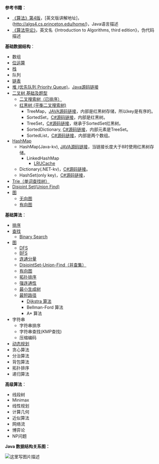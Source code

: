 **参考书籍**：

 - [《算法》第4版](https://item.jd.com/11098789.html)，[英文版讲解地址]，(http://algs4.cs.princeton.edu/home/)，Java语言描述
 - [《算法导论》](https://item.jd.com/11144230.html)，英文名《Introduction to Algorithms, third edition》，伪代码描述

**基础数据结构**：

 - 数组
 - [位运算](http://blog.csdn.net/cuit/article/details/78665808)
 - [栈](http://blog.csdn.net/cuit/article/details/78389400)
 - 队列
 - [链表](http://blog.csdn.net/cuit/article/details/78374569)
 - [堆 (优先队列 Priority Queue)](http://blog.csdn.net/cuit/article/details/78410039)，[Java源码链接](http://grepcode.com/file/repository.grepcode.com/java/root/jdk/openjdk/8u40-b25/java/util/PriorityQueue.java#PriorityQueue)
 - [二叉树 基础及题型](http://blog.csdn.net/cuit/article/details/78639583)
	 - [二叉搜索树（已排序）](http://blog.csdn.net/cuit/article/details/78430508)
   	 - [红黑树 (平衡二叉搜索树)](http://blog.csdn.net/cuit/article/details/78430639) 
	   	 - TreeMap，[JAVA源码链接](http://grepcode.com/file/repository.grepcode.com/java/root/jdk/openjdk/8u40-b25/java/util/TreeMap.java#TreeMap)，内部是红黑树存储，所以key是有序的。
	   	 - SortedSet，[C#源码链接](https://github.com/dotnet/corefx/blob/master/src/System.Collections/src/System/Collections/Generic/SortedSet.cs)，内部是红黑树。
	   	 - TreeSet，[C#源码链接](http://referencesource.microsoft.com/#System/compmod/system/collections/generic/sorteddictionary.cs,07052c0941912f81)，继承于SortedSet红黑树。
	   	 - SortedDictionary, [C#源码链接](https://github.com/dotnet/corefx/blob/master/src/System.Collections/src/System/Collections/Generic/SortedDictionary.cs)，内部元素是TreeSet。
	   	 - SortedList，[C#源码链接](https://github.com/dotnet/corefx/blob/master/src/System.Collections/src/System/Collections/Generic/SortedList.cs)，内部是两个数组。
 - [HashMap](http://blog.csdn.net/cuit/article/details/78446565)
	 - HashMap(Java-kv), [JAVA源码链接](http://grepcode.com/file/repository.grepcode.com/java/root/jdk/openjdk/8u40-b25/java/util/HashMap.java#HashMap)，当链接长度大于8时使用红黑树存储。
		 - LinkedHashMap
			 - [LRUCache](http://blog.csdn.net/cuit/article/details/78447285)
	 - Dictionary(.NET-kv)，[C#源码链接](http://referencesource.microsoft.com/#mscorlib/system/collections/generic/dictionary.cs,d3599058f8d79be0)。
	 - HashSet(only key)，[C#源码链接](http://referencesource.microsoft.com/#System.Core/System/Collections/Generic/HashSet.cs,2d265edc718b158b)，
 - [Trie（单词查找树）](http://blog.csdn.net/cuit/article/details/78495561)
 - [Disjoint Set(Union Find)](http://blog.csdn.net/cuit/article/details/78633729)
 - [图](http://blog.csdn.net/cuit/article/details/78449007)
	 - [无向图](http://blog.csdn.net/cuit/article/details/78449464)
	 - [有向图](http://blog.csdn.net/cuit/article/details/78474746)

**基础算法**：

 - [排序](http://blog.csdn.net/cuit/article/details/78399258)
 - [查找](http://blog.csdn.net/cuit/article/details/78420808) 
	 - [Binary Search](http://blog.csdn.net/cuit/article/details/78420881)
 - [图](http://blog.csdn.net/cuit/article/details/78449007)
	 - [DFS](http://blog.csdn.net/cuit/article/details/78453419)
	 - [BFS](http://blog.csdn.net/cuit/article/details/78463322) 
	 - [连通分量](http://blog.csdn.net/cuit/article/details/78463464)
	 - [DisjointSet-Union-Find（并查集）](http://blog.csdn.net/cuit/article/details/78633729)
	 - [有向图](http://blog.csdn.net/cuit/article/details/78474746)
	 - [拓扑排序](http://blog.csdn.net/cuit/article/details/78484097)
	 - [强连通性](http://blog.csdn.net/cuit/article/details/78484351)
	 - [最小生成树](http://blog.csdn.net/cuit/article/details/78484777)
	 - [最短路径](http://blog.csdn.net/cuit/article/details/78485414)
		 - [Dijkstra 算法](http://blog.csdn.net/cuit/article/details/78494668)
		 - Bellman-Ford 算法
		 - A* 算法
 - 字符串
	 - 字符串排序
	 - 字符串查找(KMP查找)
	 - 压缩编码
 - [动态规划](http://blog.csdn.net/cuit/article/details/78620381)
 - 贪心算法
 - 分治算法
 - 背包算法
 - 拓扑排序
 - 递归算法

**高级算法**：

 - 线段树
 - Minimax
 - 线性规划
 - 计算几何
 - 近似算法
 - 网络流
 - 博弈论
 - NP问题 

**Java 数据结构关系图：**

![这里写图片描述](http://img.blog.csdn.net/20171110151742337?watermark/2/text/aHR0cDovL2Jsb2cuY3Nkbi5uZXQvY3VpdA==/font/5a6L5L2T/fontsize/400/fill/I0JBQkFCMA==/dissolve/70/gravity/SouthEast)
